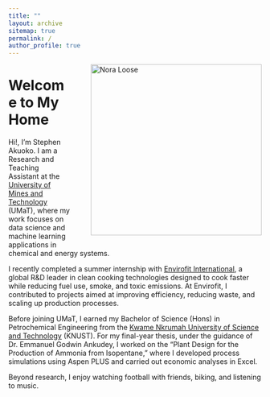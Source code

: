 ```yaml
---
title: ""
layout: archive
sitemap: true
permalink: /
author_profile: true
---
```


<img src="/assets/images/Nora.JPG" width="340px" alt="Nora Loose" align="right" style="margin-left: 40px; margin-bottom: 10px;" />

# Welcome to My Home


Hi!, I’m Stephen Akuoko. I am a Research and Teaching Assistant at the [University of Mines and Technology](https://umat.edu.gh/) (UMaT), where my work focuses on data science and machine learning applications in chemical and energy systems.

I recently completed a summer internship with [Envirofit International](https://envirofit.org/), a global R&D leader in clean cooking technologies designed to cook faster while reducing fuel use, smoke, and toxic emissions. At Envirofit, I contributed to projects aimed at improving efficiency, reducing waste, and scaling up production processes.

Before joining UMaT, I earned my Bachelor of Science (Hons) in Petrochemical Engineering from the [Kwame Nkrumah University of Science and Technology](https://chemeng.knust.edu.gh/) (KNUST). For my final-year thesis, under the guidance of Dr. Emmanuel Godwin Ankudey, I worked on the “Plant Design for the Production of Ammonia from Isopentane,” where I developed process simulations using Aspen PLUS and carried out economic analyses in Excel.

Beyond research, I enjoy watching football with friends, biking, and listening to music.
